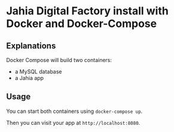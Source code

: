 # Jahia Digital Factory install with Docker and Docker-Compose

## Explanations

Docker Compose will build two containers:
* a MySQL database
* a Jahia app

## Usage

You can start both containers using `docker-compose up`.

Then you can visit your app at `http://localhost:8080`.
